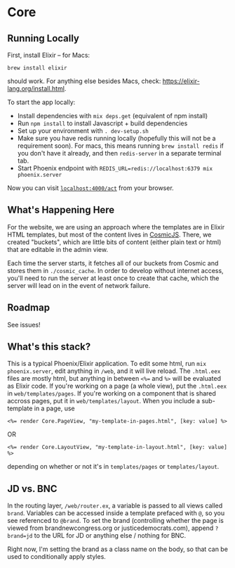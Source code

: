 # Core

## Running Locally

First, install Elixir – for Macs:

```
brew install elixir
```

should work. For anything else besides Macs, check: https://elixir-lang.org/install.html.

To start the app locally:
  * Install dependencies with `mix deps.get` (equivalent of npm install)
  * Run `npm install` to install Javascript + build dependencies
  * Set up your environment with `. dev-setup.sh`
  * Make sure you have redis running locally (hopefully this will not be a requirement soon).
    For macs, this means running `brew install redis` if you don't have it already, and then
    `redis-server` in a separate terminal tab.
  * Start Phoenix endpoint with `REDIS_URL=redis://localhost:6379 mix phoenix.server`

Now you can visit [`localhost:4000/act`](http://localhost:4000) from your browser.

## What's Happening Here

For the website, we are using an approach where the templates are in Elixir HTML
templates, but most of the content lives in [CosmicJS](cosmicjs.com). There,
we created "buckets", which are little bits of content (either plain text or
html) that are editable in the admin view.

Each time the server starts, it fetches all of our buckets from Cosmic and stores
them in `./cosmic_cache`. In order to develop without internet access, you'll need
to run the server at least once to create that cache, which the server will lead
on in the event of network failure.

## Roadmap

See issues!

## What's this stack?

This is a typical Phoenix/Elixir application. To edit some html, run
`mix phoenix.server`, edit anything in `/web`, and it will live reload. The
`.html.eex` files are mostly html, but anything in between `<%=` and `%>` will
be evaluated as Elixir code. If you're working on a page (a whole view), put the
`.html.eex` in `web/templates/pages`. If you're working on a component that is
shared accross pages, put it in `web/templates/layout`. When you include a sub-template
in a page, use
```
<%= render Core.PageView, "my-template-in-pages.html", [key: value] %>
```
OR
```
<%= render Core.LayoutView, "my-template-in-layout.html", [key: value] %>
```
depending on whether or not it's in `templates/pages` or `templates/layout`.

## JD vs. BNC

In the routing layer, `/web/router.ex`, a variable is passed to all views called
`brand`. Variables can be accessed inside a template prefaced with `@`, so you see
referenced to `@brand`. To set the brand (controlling whether the page is viewed
from brandnewcongress.org or justicedemocrats.com), append `?brand=jd` to the URL
for JD or anything else / nothing for BNC.

Right now, I'm setting the brand as a class name on the body, so that can be used
to conditionally apply styles.

